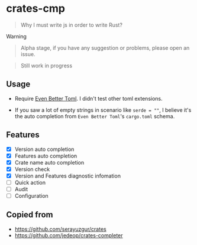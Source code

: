 # crates-cmp

> Why I must write js in order to write Rust?

> [!WARNING]

> Alpha stage, if you have any suggestion or problems, please open an issue.

> Still work in progress

## Usage

- Require [Even Better Toml](https://marketplace.visualstudio.com/items?itemName=tamasfe.even-better-toml). I didn't test other toml extensions.

- If you saw a lot of empty strings in scenario like `serde = ""`, I believe it's the auto completion from `Even Better Toml`'s `cargo.toml` schema.

## Features

- [x] Version auto completion
- [x] Features auto completion
- [x] Crate name auto completion
- [x] Version check
- [x] Version and Features diagnostic infomation
- [ ] Quick action
- [ ] Audit
- [ ] Configuration

## Copied from

- https://github.com/serayuzgur/crates
- https://github.com/jedeop/crates-completer
